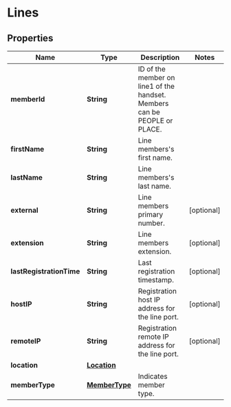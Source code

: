 

# Lines


## Properties

| Name | Type | Description | Notes |
|------------ | ------------- | ------------- | -------------|
|**memberId** | **String** | ID of the member on line1 of the handset. Members can be PEOPLE or PLACE. |  |
|**firstName** | **String** | Line members&#39;s first name. |  |
|**lastName** | **String** | Line members&#39;s last name. |  |
|**external** | **String** | Line members primary number. |  [optional] |
|**extension** | **String** | Line members extension. |  [optional] |
|**lastRegistrationTime** | **String** | Last registration timestamp. |  [optional] |
|**hostIP** | **String** | Registration host IP address for the line port. |  [optional] |
|**remoteIP** | **String** | Registration remote IP address for the line port. |  [optional] |
|**location** | [**Location**](Location.md) |  |  |
|**memberType** | [**MemberType**](MemberType.md) | Indicates member type. |  |




